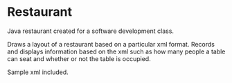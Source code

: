 Restaurant
==========

Java restaurant created for a software development class.

Draws a layout of a restaurant based on a particular xml format.
Records and displays information based on the xml such as how many people
a table can seat and whether or not the table is occupied.

Sample xml included.
